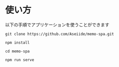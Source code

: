 # 使い方

以下の手順でアプリケーションを使うことができます

`git clone https://github.com/Aseiide/memo-spa.git`

`npm install`

`cd memo-spa`

`npm run serve`
